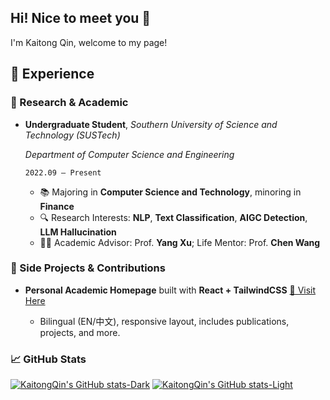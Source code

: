 ## Hi! Nice to meet you 👋
I'm Kaitong Qin, welcome to my page!
## 💼 Experience
### 🔬 Research & Academic

* **Undergraduate Student**, *Southern University of Science and Technology (SUSTech)*

  *Department of Computer Science and Engineering*

  `2022.09 – Present`

  * 📚 Majoring in **Computer Science and Technology**, minoring in **Finance**
  * 🔍 Research Interests: **NLP**, **Text Classification**, **AIGC Detection**, **LLM Hallucination**
  * 👨‍🏫 Academic Advisor: Prof. **Yang Xu**; Life Mentor: Prof. **Chen Wang**

### 🧪 Side Projects & Contributions

* **Personal Academic Homepage** built with **React + TailwindCSS**
  [🔗 Visit Here](https://kaitongqin.github.io)

  * Bilingual (EN/中文), responsive layout, includes publications, projects, and more.

### 📈 GitHub Stats

[![KaitongQin's GitHub stats-Dark](https://github-readme-stats.vercel.app/api?username=KaitongQin\&show_icons=true\&theme=dark#gh-dark-mode-only)](https://github.com/KaitongQin/github-readme-stats#responsive-card-theme#gh-dark-mode-only)
[![KaitongQin's GitHub stats-Light](https://github-readme-stats.vercel.app/api?username=KaitongQin\&show_icons=true\&theme=default#gh-light-mode-only)](https://github.com/KaitongQin/github-readme-stats#responsive-card-theme#gh-light-mode-only)

<!--
**KaitongQin/KaitongQin** is a ✨ _special_ ✨ repository because its `README.md` (this file) appears on your GitHub profile.

Here are some ideas to get you started:

- 🔭 I’m currently working on ...
- 🌱 I’m currently learning ...
- 👯 I’m looking to collaborate on ...
- 🤔 I’m looking for help with ...
- 💬 Ask me about ...
- 📫 How to reach me: ...
- 😄 Pronouns: ...
- ⚡ Fun fact: ...
-->

